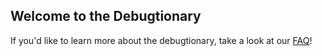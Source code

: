 ## Welcome to the Debugtionary

If you'd like to learn more about the debugtionary, take a look at our [FAQ](./faq.md)!
